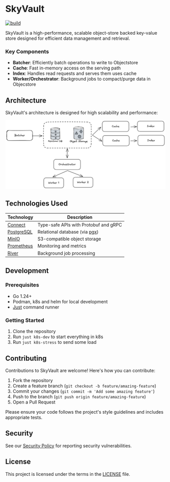 # SkyVault

[![build](https://github.com/dynoinc/skyvault/actions/workflows/build.yml/badge.svg?branch=main)](https://github.com/dynoinc/skyvault/actions/workflows/build.yml)

SkyVault is a high-performance, scalable object-store backed key-value store designed for efficient data management and retrieval.



### Key Components

- **Batcher**: Efficiently batch operations to write to Objectstore
- **Cache**: Fast in-memory access on the serving path
- **Index**: Handles read requests and serves them uses cache
- **Worker/Orchestrator**: Background jobs to compact/purge data in Objecstore

## Architecture

SkyVault's architecture is designed for high scalability and performance:

![SkyVault Architecture](docs/arch.png)

## Technologies Used

| Technology | Description |
|------------|-------------|
| [Connect](https://connectrpc.com/) | Type-safe APIs with Protobuf and gRPC |
| [PostgreSQL](https://www.postgresql.org/) | Relational database (via [pgx](https://github.com/jackc/pgx)) |
| [MinIO](https://min.io/) | S3-compatible object storage |
| [Prometheus](https://prometheus.io/) | Monitoring and metrics |
| [River](https://github.com/riverqueue/river) | Background job processing |

## Development

### Prerequisites

- Go 1.24+
- Podman, k8s and helm for local development
- [Just](https://github.com/casey/just) command runner

### Getting Started

1. Clone the repository
2. Run `just k8s-dev` to start everything in k8s
3. Run `just k8s-stress` to send some load

## Contributing

Contributions to SkyVault are welcome! Here's how you can contribute:

1. Fork the repository
2. Create a feature branch (`git checkout -b feature/amazing-feature`)
3. Commit your changes (`git commit -m 'Add some amazing feature'`)
4. Push to the branch (`git push origin feature/amazing-feature`)
5. Open a Pull Request

Please ensure your code follows the project's style guidelines and includes appropriate tests.

## Security

See our [Security Policy](SECURITY.md) for reporting security vulnerabilities.

## License

This project is licensed under the terms in the [LICENSE](LICENSE) file.
